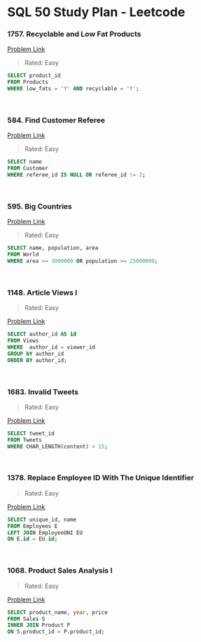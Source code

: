 # SQL 50 Study Plan - Leetcode

<h3> 1757. Recyclable and Low Fat Products </h3>

[Problem Link](https://leetcode.com/problems/recyclable-and-low-fat-products/?envType=study-plan-v2&envId=top-sql-50)

> Rated: Easy

```sql
SELECT product_id
FROM Products
WHERE low_fats = 'Y' AND recyclable = 'Y';
```

<br>

<h3> 584. Find Customer Referee </h3>

[Problem Link](https://leetcode.com/problems/find-customer-referee/?envType=study-plan-v2&envId=top-sql-50)

> Rated: Easy

```sql
SELECT name
FROM Customer
WHERE referee_id IS NULL OR referee_id != 2;
```

<br>

<h3> 595. Big Countries </h3>

[Problem Link](https://leetcode.com/problems/big-countries/?envType=study-plan-v2&envId=top-sql-50)

> Rated: Easy

```sql
SELECT name, population, area
FROM World
WHERE area >= 3000000 OR population >= 25000000;
```

<br>

<h3> 1148. Article Views I </h3>

> Rated: Easy

[Problem Link](https://leetcode.com/problems/article-views-i/?envType=study-plan-v2&envId=top-sql-50)

```sql
SELECT author_id AS id
FROM Views
WHERE  author_id = viewer_id
GROUP bY author_id
ORDER BY author_id;
```

<br>

<h3> 1683. Invalid Tweets </h3>

> Rated: Easy

[Problem Link](https://leetcode.com/problems/invalid-tweets/description/?envType=study-plan-v2&envId=top-sql-50)

```sql
SELECT tweet_id
FROM Tweets
WHERE CHAR_LENGTH(content) > 15;
```

<br>

<h3> 1378. Replace Employee ID With The Unique Identifier </h3>

> Rated: Easy

[Problem Link](https://leetcode.com/problems/replace-employee-id-with-the-unique-identifier/?envType=study-plan-v2&envId=top-sql-50)

```sql
SELECT unique_id, name
FROM Employees E
LEFT JOIN EmployeeUNI EU
ON E.id = EU.id;
```

<br>

<h3> 1068. Product Sales Analysis I </h3>

> Rated: Easy

[Problem Link](https://leetcode.com/problems/product-sales-analysis-i/description/?envType=study-plan-v2&envId=top-sql-50)

```sql
SELECT product_name, year, price
FROM Sales S
INNER JOIN Product P
ON S.product_id = P.product_id;
```

<br>
